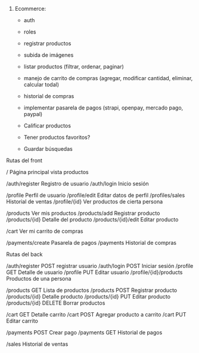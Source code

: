 1. Ecommerce:

   - auth
   - roles
   - registrar productos
   - subida de imágenes
   - listar productos (filtrar, ordenar, paginar)
   - manejo de carrito de compras (agregar, modificar cantidad, eliminar, calcular todal)
   - historial de compras
   - implementar pasarela de pagos (strapi, openpay, mercado pago, paypal)

   - Calificar productos
   - Tener productos favoritos?
   - Guardar búsquedas

Rutas del front

/ Página principal vista productos

/auth/register Registro de usuario
/auth/login Inicio sesión

/profile Perfil de usuario
/profile/edit Editar datos de perfil
/profiles/sales Historial de ventas
/profile/{id} Ver productos de cierta persona

/products Ver mis productos
/products/add Registrar producto
/products/{id} Detalle del producto
/products/{id}/edit Editar producto

/cart Ver mi carrito de compras

/payments/create Pasarela de pagos
/payments Historial de compras

Rutas del back

/auth/register POST registrar usuario
/auth/login POST Iniciar sesión
/profile GET Detalle de usuario
/profile PUT Editar usuario
/profile/{id}/products Productos de una persona

/products GET Lista de productos
/products POST Registrar producto
/products/{id} Detalle producto
/products/{id} PUT Editar producto
/products/{id} DELETE Borrar productos

/cart GET Detalle carrito
/cart POST Agregar producto a carrito
/cart PUT Editar carrito

/payments POST Crear pago
/payments GET Historial de pagos

/sales Historial de ventas
